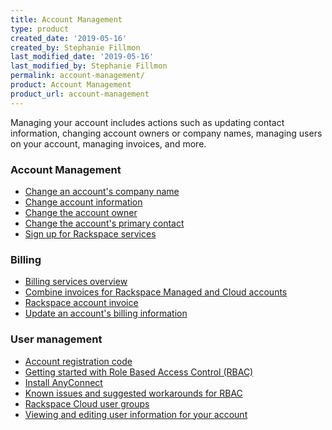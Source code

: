 ```yaml
---
title: Account Management
type: product
created_date: '2019-05-16'
created_by: Stephanie Fillmon
last_modified_date: '2019-05-16'
last_modified_by: Stephanie Fillmon
permalink: account-management/
product: Account Management
product_url: account-management
---
```


Managing your account includes actions such as updating contact information,
changing account owners or company names, managing users on your account,
managing invoices, and more.

### Account Management

- [Change an account's company name](/how-to/change-account-company-name)
- [Change account information](/how-to/change-account-information/)
- [Change the account owner](/how-to/change-account-owner/)
- [Change the account's primary contact](/how-to/change-to-new-primary-contact/)
- [Sign up for Rackspace services](/how-to/sign-up-for-rackspace-services/)

### Billing

- [Billing services overview](/how-to/billing-services-overview/)
- [Combine invoices for Rackspace Managed and Cloud accounts](/how-to/combine-invoices-for-rackspace-managed-and-cloud-accounts/)
- [Rackspace account invoice](/how-to/rackspace-account-invoice/)
- [Update an account's billing information](/how-to/update-account-billing-information/)

### User management

- [Account registration code](/how-to/account-registration-code)
- [Getting started with Role Based Access Control (RBAC)](/how-to/getting-started-with-role-based-access-control-rbac/)
- [Install AnyConnect](/how-to/anyconnect-install)
- [Known issues and suggested workarounds for RBAC](/how-to/known-issues-and-suggested-workarounds-role-based-access-control-rbac/)
- [Rackspace Cloud user groups](/how-to/rackspace-cloud-user-groups/)
- [Viewing and editing user information for your account](/how-to/viewing-and-editing-user-information-for-your-account/)
